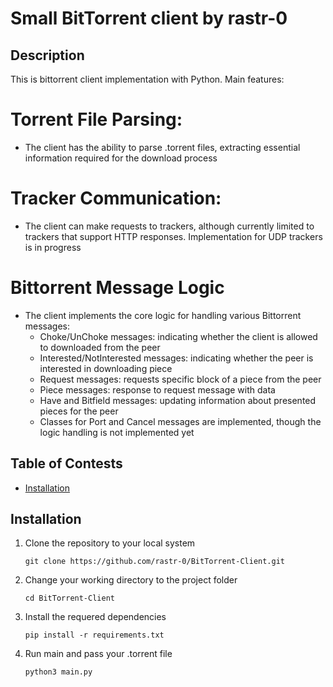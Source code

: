 # Small BitTorrent client by rastr-0

## Description
This is bittorrent client implementation with Python.
Main features:
# Torrent File Parsing:
  * The client has the ability to parse .torrent files, extracting essential information required for the download process
# Tracker Communication:
  * The client can make requests to trackers, although currently limited to trackers that support HTTP responses. Implementation for UDP trackers is in progress
# Bittorrent Message Logic
  * The client implements the core logic for handling various Bittorrent messages:
    * Choke/UnChoke messages: indicating whether the client is allowed to downloaded from the peer
    * Interested/NotInterested messages: indicating whether the peer is interested in downloading piece
    * Request messages: requests specific block of a piece from the peer
    * Piece messages: response to request message with data
    * Have and Bitfield messages: updating information about presented pieces for the peer
    * Classes for Port and Cancel messages are implemented, though the logic handling is not implemented yet
## Table of Contests

- [Installation](#installation)

## Installation
1. Clone the repository to your local system
   ```shell
   git clone https://github.com/rastr-0/BitTorrent-Client.git
2. Change your working directory to the project folder
   ```shell
   cd BitTorrent-Client
3. Install the requered dependencies
   ```shell
   pip install -r requirements.txt
4. Run main and pass your .torrent file
   ```shell
   python3 main.py
